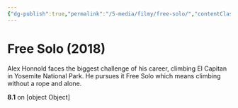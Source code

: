 ```yaml
---
{"dg-publish":true,"permalink":"/5-media/filmy/free-solo/","contentClasses":"movie","tags":["to-watch","фильм","#Documentary","#Adventure","#Sport"]}
---
```


# Free Solo (2018)
​​Alex Honnold faces the biggest challenge of his career, climbing El Capitan in Yosemite National Park. He pursues it Free Solo which means climbing without a rope and alone.

**8.1** on [object Object]
